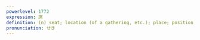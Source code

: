 ```yaml
---
powerlevel: 1772
expression: 席
definition: (n) seat; location (of a gathering, etc.); place; position; post; (P)
pronunciation: せき
---
```

